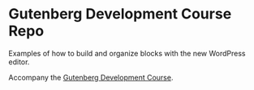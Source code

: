 # Gutenberg Development Course Repo

Examples of how to build and organize blocks with the new WordPress editor.

Accompany the [Gutenberg Development Course](https://gutenberg.courses/).
